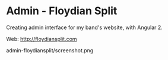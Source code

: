 # Admin - Floydian Split

Creating admin interface for my band's website, with Angular 2.

Web: http://floydiansplit.com

admin-floydiansplit/screenshot.png
